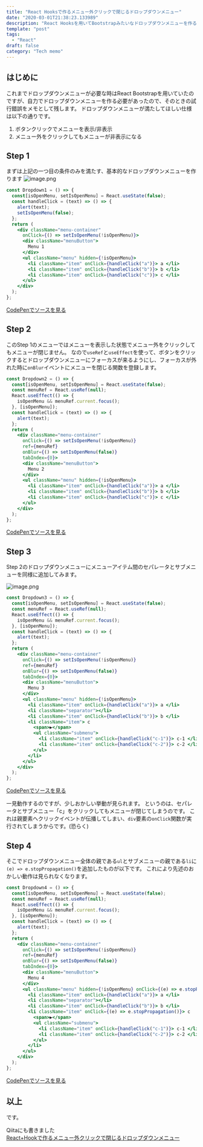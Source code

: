 ```yaml
---
title: "React Hooksで作るメニュー外クリックで閉じるドロップダウンメニュー"
date: "2020-03-01T21:38:23.133989"
description: "React Hooksを用いてBootstrapみたいなドロップダウンメニューを作る"
template: "post"
tags: 
  - "React"
draft: false
category: "Tech memo"
---
```


## はじめに

これまでドロップダウンメニューが必要な時はReact Bootstrapを用いていたのですが、自力でドロップダウンメニューを作る必要があったので、そのときの試行錯誤をメモとして残します。
ドロップダウンメニューが満たしてほしい仕様は以下の通りです。

  1. ボタンクリックでメニューを表示/非表示
  1. メニュー外をクリックしてもメニューが非表示になる

## Step 1

まずは上記の一つ目の条件のみを満たす、基本的なドロップダウンメニューを作ります
![image.png](/media/2020-03-01-step1.png)

```jsx
const Dropdown1 = () => {
  const[isOpenMenu, setIsOpenMenu] = React.useState(false);
  const handleClick = (text) => () => {
    alert(text);
    setIsOpenMenu(false);
  };
  return (
    <div className="menu-container" 
      onClick={() => setIsOpenMenu(!isOpenMenu)}>
      <div className="menuButton">
        Menu 1
      </div>
      <ul className="menu" hidden={!isOpenMenu}>
        <li className="item" onClick={handleClick("a")}> a </li>
        <li className="item" onClick={handleClick("b")}> b </li>
        <li className="item" onClick={handleClick("c")}> c </li>
      </ul>
    </div>
  );
};
```
[CodePenでソースを見る](https://codepen.io/tonooo71/pen/OJPdvpL)

## Step 2

このStep 1のメニューではメニューを表示した状態でメニュー外をクリックしてもメニューが閉じません。
なので`useRef`と`useEffect`を使って、ボタンをクリックするとドロップダウンメニューにフォーカスが来るようにし、フォーカスが外れた時に`onBlur`イベントにメニューを閉じる関数を登録します。

```jsx
const Dropdown2 = () => {
  const[isOpenMenu, setIsOpenMenu] = React.useState(false);
  const menuRef = React.useRef(null);
  React.useEffect(() => {
    isOpenMenu && menuRef.current.focus();
  }, [isOpenMenu]);
  const handleClick = (text) => () => {
    alert(text);
  };
  return (
    <div className="menu-container" 
      onClick={() => setIsOpenMenu(!isOpenMenu)}
      ref={menuRef}
      onBlur={() => setIsOpenMenu(false)}
      tabIndex={0}>
      <div className="menuButton">
        Menu 2
      </div>
      <ul className="menu" hidden={!isOpenMenu}>
        <li className="item" onClick={handleClick("a")}> a </li>
        <li className="item" onClick={handleClick("b")}> b </li>
        <li className="item" onClick={handleClick("c")}> c </li>
      </ul>
    </div>
  );
};
```
[CodePenでソースを見る](https://codepen.io/tonooo71/pen/OJPdvpL)

## Step 3

Step 2のドロップダウンメニューにメニューアイテム間のセパレータとサブメニューを同様に追加してみます。

![image.png](/media/2020-03-01-step3.png)

```jsx
const Dropdown3 = () => {
  const[isOpenMenu, setIsOpenMenu] = React.useState(false);
  const menuRef = React.useRef(null);
  React.useEffect(() => {
    isOpenMenu && menuRef.current.focus();
  }, [isOpenMenu]);
  const handleClick = (text) => () => {
    alert(text);
  };
  return (
    <div className="menu-container" 
      onClick={() => setIsOpenMenu(!isOpenMenu)}
      ref={menuRef}
      onBlur={() => setIsOpenMenu(false)}
      tabIndex={0}>
      <div className="menuButton">
        Menu 3
      </div>
      <ul className="menu" hidden={!isOpenMenu}>
        <li className="item" onClick={handleClick("a")}> a </li>
        <li className="separator"></li>
        <li className="item" onClick={handleClick("b")}> b </li>
        <li className="item"> c 
          <span>▶</span>
          <ul className="submenu">
            <li className="item" onClick={handleClick("c-1")}> c-1 </li>
            <li className="item" onClick={handleClick("c-2")}> c-2 </li>
          </ul>
        </li>
      </ul>
    </div>
  );
};
```
[CodePenでソースを見る](https://codepen.io/tonooo71/pen/OJPdvpL)

一見動作するのですが、少しおかしい挙動が見られます。
というのは、セパレータとサブメニュー「c」をクリックしてもメニューが閉じてしまうのです。
これは親要素へクリックイベントが伝播してしまい、`div`要素の`onClick`関数が実行されてしまうからです。(恐らく)

## Step 4

そこでドロップダウンメニュー全体の親である`ul`とサブメニューの親である`li`に`(e) => e.stopPropagation()`を追加したものが以下です。
これにより先述のおかしい動作は見られなくなります。

```jsx
const Dropdown4 = () => {
  const[isOpenMenu, setIsOpenMenu] = React.useState(false);
  const menuRef = React.useRef(null);
  React.useEffect(() => {
    isOpenMenu && menuRef.current.focus();
  }, [isOpenMenu]);
  const handleClick = (text) => () => {
    alert(text);
  };
  return (
    <div className="menu-container" 
      onClick={() => setIsOpenMenu(!isOpenMenu)}
      ref={menuRef}
      onBlur={() => setIsOpenMenu(false)}
      tabIndex={0}>
      <div className="menuButton">
        Menu 4
      </div>
      <ul className="menu" hidden={!isOpenMenu} onClick={(e) => e.stopPropagation()}>
        <li className="item" onClick={handleClick("a")}> a </li>
        <li className="separator"></li>
        <li className="item" onClick={handleClick("b")}> b </li>
        <li className="item" onClick={(e) => e.stopPropagation()}> c 
          <span>▶</span>
          <ul className="submenu">
            <li className="item" onClick={handleClick("c-1")}> c-1 </li>
            <li className="item" onClick={handleClick("c-2")}> c-2 </li>
          </ul>
        </li>
      </ul>
    </div>
  );
};
```
[CodePenでソースを見る](https://codepen.io/tonooo71/pen/OJPdvpL)

## 以上

です。

Qiitaにも書きました  
[React+Hookで作るメニュー外クリックで閉じるドロップダウンメニュー](https://qiita.com/Tonooo/items/beaa6c0ab83d2b7c213d)